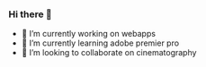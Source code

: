 ### Hi there 👋
- 🔭 I’m currently working on webapps
- 🌱 I’m currently learning adobe premier pro
- 👯 I’m looking to collaborate on cinematography 

